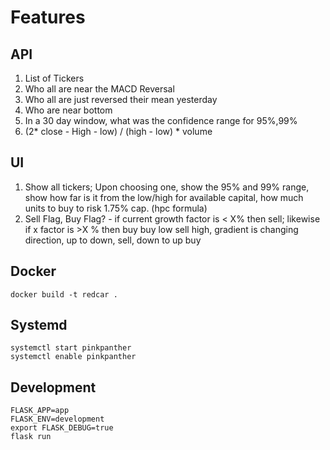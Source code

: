 # Features

## API

1. List of Tickers
2. Who all are near the MACD Reversal
3. Who all are just reversed their mean yesterday
4. Who are near bottom
5. In a 30 day window, what was the confidence range for 95%,99%
6. (2* close - High - low) / (high - low) * volume

## UI

1.  Show all tickers; Upon choosing one, show the 95% and 99% range, show how far is it from the low/high
    for available capital, how much units to buy to risk 1.75% cap. (hpc formula)
2.  Sell Flag, Buy Flag? - if current growth factor is < X% then sell; likewise if x factor is >X % then buy buy low sell high, gradient is changing direction, up to down, sell, down to up buy

## Docker

```
docker build -t redcar .
```

## Systemd

```
systemctl start pinkpanther
systemctl enable pinkpanther
```

## Development

```
FLASK_APP=app
FLASK_ENV=development
export FLASK_DEBUG=true
flask run
```
